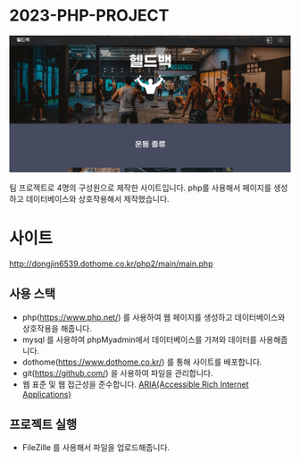 # 2023-PHP-PROJECT
![image](https://github.com/dongjin6539/2023-PHP-PROJECT/blob/main/readme.png)

팀 프로젝트로 4명의 구성원으로 제작한 사이트입니다. php를 사용해서 페이지를 생성하고 데이터베이스와 상호작용해서 제작했습니다.

# 사이트

http://dongjin6539.dothome.co.kr/php2/main/main.php

## 사용 스택

- php(https://www.php.net/) 를 사용하여 웹 페이지를 생성하고 데이터베이스와 상호작용을 해줍니다.
- mysql 를 사용하여 phpMyadmin에서 데이터베이스를 가져와 데이터를 사용해줍니다.
- dothome(https://www.dothome.co.kr/) 를 통해 사이트를 배포합니다.
- git(https://github.com/) 을 사용하여 파일을 관리합니다.
- 웹 표준 및 웹 접근성을 준수합니다. [ARIA(Accessible Rich Internet Applications)](https://developer.mozilla.org/en-US/docs/Web/Accessibility/ARIA/Roles)

## 프로젝트 실행

- FileZille 를 사용해서 파일을 업로드해줍니다.

